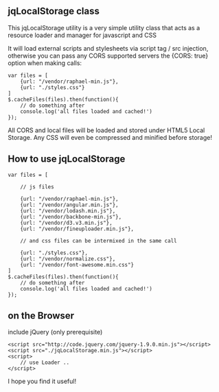 ## jqLocalStorage class

This jqLocalStorage utility is a very simple utility class that acts as a resource loader and manager for javascript and CSS

It will load external scripts and stylesheets via script tag / src injection, otherwise you can pass any CORS supported servers the {CORS: true} option when making calls:
	
	var files = [
		{url: "/vendor/raphael-min.js"},
		{url: "./styles.css"}
	]
	$.cacheFiles(files).then(function(){
		// do something after
		console.log('all files loaded and cached!')
	});

All CORS and local files will be loaded and stored under HTML5 Local Storage. Any CSS will even be compressed and minified before storage!

## How to use jqLocalStorage

	var files = [
		
		// js files

		{url: "/vendor/raphael-min.js"},
		{url: "/vendor/angular.min.js"},
		{url: "/vendor/lodash.min.js"},
		{url: "/vendor/backbone-min.js"},
		{url: "/vendor/d3.v3.min.js"},
		{url: "/vendor/fineuploader.min.js"},

		// and css files can be intermixed in the same call

		{url: "./styles.css"},
		{url: "/vendor/normalize.css"},
		{url: "/vendor/font-awesome.min.css"}
	]
	$.cacheFiles(files).then(function(){
		// do something after
		console.log('all files loaded and cached!')
	});

## on the Browser

include jQuery (only prerequisite)

	<script src="http://code.jquery.com/jquery-1.9.0.min.js"></script>
	<script src="./jqLocalStorage.min.js"></script>
	<script>
		// use Loader ..
	</script>

I hope you find it useful!